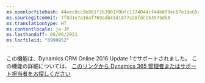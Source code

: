 ```yaml
---
ms.openlocfilehash: 44eec0cc9e861f2b3081f0bfc1374044cf44b8f9ec67e1de65cd29cc27f9ad2e
ms.sourcegitcommit: 7f8d1e7a16af769adb43d1877c28fdce53975db8
ms.translationtype: HT
ms.contentlocale: ja-JP
ms.lasthandoff: 08/06/2021
ms.locfileid: "6999952"
---
```

この機能は、Dynamics CRM Online 2016 Update 1でサポートされました。 この機能の詳細については、 [このリンクから Dynamics 365 管理者またはサポート担当者をお探しください](/dynamics365/customerengagement/on-premises/basics/find-administrator-support)